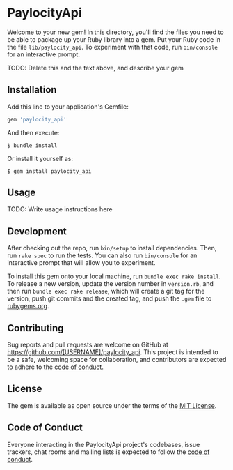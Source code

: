 # PaylocityApi

Welcome to your new gem! In this directory, you'll find the files you need to be able to package up your Ruby library into a gem. Put your Ruby code in the file `lib/paylocity_api`. To experiment with that code, run `bin/console` for an interactive prompt.

TODO: Delete this and the text above, and describe your gem

## Installation

Add this line to your application's Gemfile:

```ruby
gem 'paylocity_api'
```

And then execute:

    $ bundle install

Or install it yourself as:

    $ gem install paylocity_api

## Usage

TODO: Write usage instructions here

## Development

After checking out the repo, run `bin/setup` to install dependencies. Then, run `rake spec` to run the tests. You can also run `bin/console` for an interactive prompt that will allow you to experiment.

To install this gem onto your local machine, run `bundle exec rake install`. To release a new version, update the version number in `version.rb`, and then run `bundle exec rake release`, which will create a git tag for the version, push git commits and the created tag, and push the `.gem` file to [rubygems.org](https://rubygems.org).

## Contributing

Bug reports and pull requests are welcome on GitHub at https://github.com/[USERNAME]/paylocity_api. This project is intended to be a safe, welcoming space for collaboration, and contributors are expected to adhere to the [code of conduct](https://github.com/[USERNAME]/paylocity_api/blob/master/CODE_OF_CONDUCT.md).

## License

The gem is available as open source under the terms of the [MIT License](https://opensource.org/licenses/MIT).

## Code of Conduct

Everyone interacting in the PaylocityApi project's codebases, issue trackers, chat rooms and mailing lists is expected to follow the [code of conduct](https://github.com/[USERNAME]/paylocity_api/blob/master/CODE_OF_CONDUCT.md).
